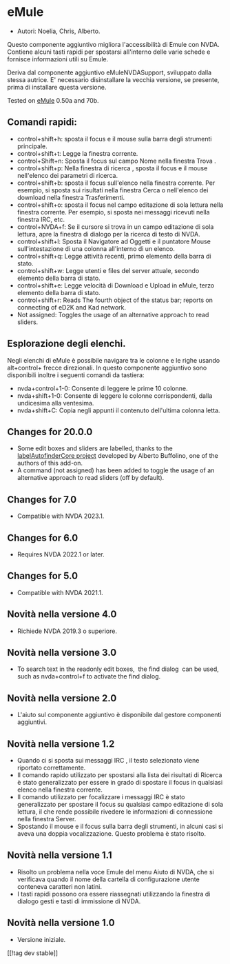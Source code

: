 # eMule #

*	Autori: Noelia, Chris, Alberto.

Questo componente aggiuntivo migliora l'accessibilità di Emule con
NVDA. Contiene alcuni tasti rapidi per spostarsi all'interno delle varie
schede e fornisce informazioni utili su Emule.

Deriva dal componente aggiuntivo eMuleNVDASupport, sviluppato dalla stessa
autrice. E' necessario disinstallare la vecchia versione, se presente, prima
di installare questa versione.

Tested on [eMule][1] 0.50a and 70b.

## Comandi rapidi: ##

*	control+shift+h: sposta il focus e il mouse sulla barra degli strumenti
  principale.
*	control+shift+t: Legge la finestra corrente.
*	control+Shift+n: Sposta il focus sul campo Nome nella finestra Trova .
*	control+shift+p: Nella finestra di ricerca , sposta il focus e il mouse
  nell'elenco dei parametri di ricerca.
*	control+shift+b: sposta il focus sull'elenco nella finestra corrente. Per
  esempio, si sposta sui risultati nella finestra Cerca o nell'elenco dei
  download nella finestra Trasferimenti.
*	control+shift+o: sposta il focus nel campo editazione di sola lettura
  nella finestra corrente. Per esempio, si sposta nei messaggi ricevuti
  nella finestra IRC, etc.
*	control+NVDA+f: Se il cursore si trova in un campo editazione di sola
  lettura, apre la finestra di dialogo per la ricerca di testo di NVDA.
*	control+shift+l: Sposta il Navigatore ad Oggetti e il puntatore Mouse
  sull'intestazione di una colonna all'interno di un elenco.
*	control+shift+q: Legge attività recenti, primo elemento della barra di
  stato.
*	control+shift+w: Legge utenti e files del server attuale, secondo elemento
  della barra di stato.
*	control+shift+e: Legge velocità di Download e Upload in eMule, terzo
  elemento della barra di stato.
*	control+shift+r: Reads The fourth object of the status bar; reports on
  connecting of eD2K and Kad network.
*	Not assigned: Toggles the usage of an alternative approach to read
  sliders.

## Esplorazione degli elenchi. ##

Negli elenchi di eMule è possibile navigare tra le colonne e le righe usando
alt+control+ frecce direzionali. In questo componente aggiuntivo sono
disponibili inoltre i seguenti comandi da tastiera:

*	nvda+control+1-0: Consente di leggere le prime 10 colonne.
*	nvda+shift+1-0: Consente di leggere le colonne corrispondenti, dalla
  undicesima alla ventesima.
*	nvda+shift+C: Copia negli appunti il contenuto dell'ultima colonna letta.


## Changes for 20.0.0
* Some edit boxes and sliders are labelled, thanks to the
  [labelAutofinderCore
  project](https://github.com/ABuffEr/labelAutofinderCore) developed by
  Alberto Buffolino, one of the authors of this add-on.
* A command (not assigned) has been added to toggle the usage of an
  alternative approach to read sliders (off by default).

## Changes for 7.0
* Compatible with NVDA 2023.1.

## Changes for 6.0
*	Requires NVDA 2022.1 or later.

## Changes for 5.0
*	Compatible with NVDA 2021.1.

## Novità nella versione 4.0 ##
*	Richiede NVDA 2019.3 o superiore.

## Novità nella versione 3.0 ##
*	 To search text in the readonly edit boxes,  the find dialog  can be used,
   such as nvda+control+f to activate the find dialog.

## Novità nella versione 2.0 ##
*	 L'aiuto sul componente aggiuntivo è disponibile dal gestore componenti
   aggiuntivi.

## Novità nella versione 1.2 ##
*	 Quando ci si sposta sui messaggi IRC , il testo selezionato viene
   riportato correttamente.
*	 Il comando rapido  utilizzato per spostarsi alla lista dei risultati di
   Ricerca è stato generalizzato per essere in grado di spostare il focus in
   qualsiasi elenco nella finestra corrente.
*	 Il comando utilizzato per focalizzare i messaggi IRC è stato
   generalizzato per spostare il focus su qualsiasi campo editazione di sola
   lettura, il che rende possibile rivedere le informazioni di connessione
   nella finestra Server.
*	 Spostando il mouse e il focus sulla barra degli strumenti, in alcuni casi
   si aveva una doppia vocalizzazione. Questo problema è stato risolto.

## Novità nella versione 1.1 ##
*	 Risolto un problema nella voce Emule del menu Aiuto di NVDA, che si
   verificava quando il nome della cartella di configurazione utente
   conteneva caratteri non latini.
*	 I tasti rapidi possono ora essere riassegnati utilizzando la finestra di
   dialogo gesti e tasti di immissione di NVDA.

## Novità nella versione 1.0 ##
*	 Versione iniziale.



[[!tag dev stable]]

[1]: https://www.emule-project.net
